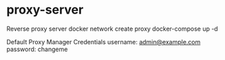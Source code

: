 # proxy-server

Reverse proxy server
    docker network create proxy
    docker-compose up -d
  
Default Proxy Manager Credentials
    username: admin@example.com 
    password: changeme
